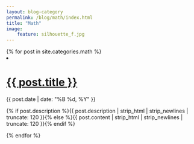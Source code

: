 ```yaml
---
layout: blog-category
permalink: /blog/math/index.html
title: "Math"
image:
    feature: silhouette_f.jpg
---
```


<div>
  {% for post in site.categories.math %} 
    <li>
      <div class="deets" itemscope itemtype="http://schema.org/BlogPosting" itemprop="blogPost">
        <h1><a href="{{ site.url }}{{ post.url }}">{{ post.title }}</a></h1>
        <p class="date"><time datetime="{{ post.date | date_to_xmlschema }}" itemprop="datePublished">{{ post.date | date: "%B %d, %Y" }}</time></p>
        <p class="">{% if post.description %}{{ post.description  | strip_html | strip_newlines | truncate: 120 }}{% else %}{{ post.content | strip_html | strip_newlines | truncate: 120 }}{% endif %}</p>
      </div>
    </li>
  {% endfor %}
</div>